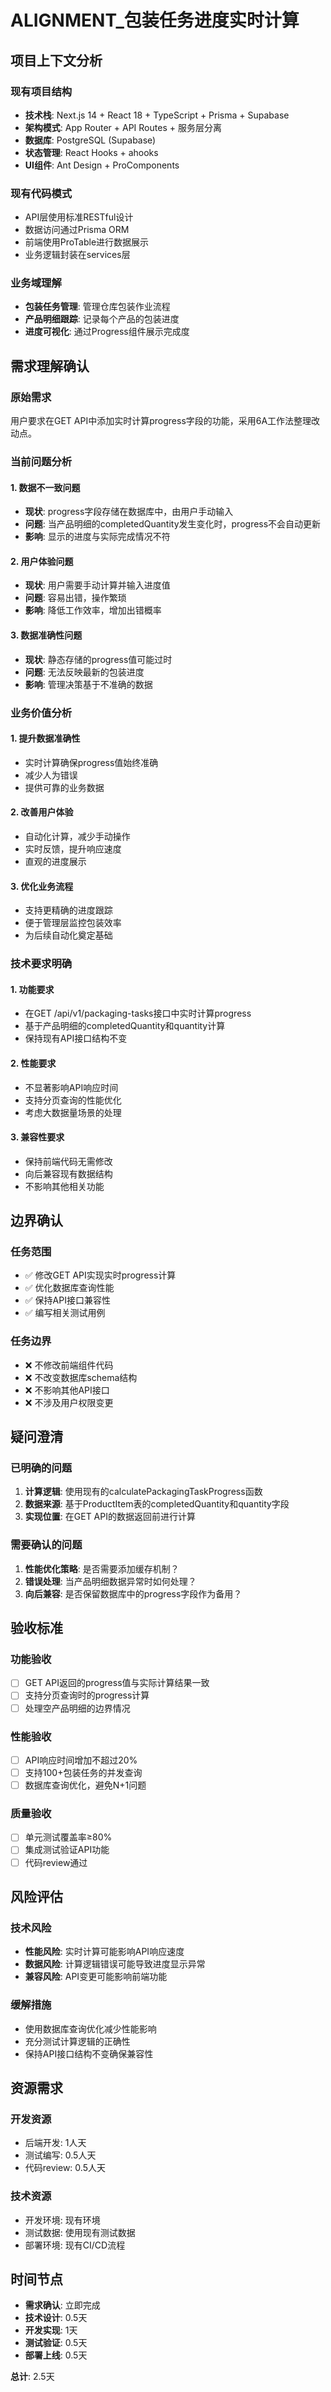 # ALIGNMENT_包装任务进度实时计算

## 项目上下文分析

### 现有项目结构
- **技术栈**: Next.js 14 + React 18 + TypeScript + Prisma + Supabase
- **架构模式**: App Router + API Routes + 服务层分离
- **数据库**: PostgreSQL (Supabase)
- **状态管理**: React Hooks + ahooks
- **UI组件**: Ant Design + ProComponents

### 现有代码模式
- API层使用标准RESTful设计
- 数据访问通过Prisma ORM
- 前端使用ProTable进行数据展示
- 业务逻辑封装在services层

### 业务域理解
- **包装任务管理**: 管理仓库包装作业流程
- **产品明细跟踪**: 记录每个产品的包装进度
- **进度可视化**: 通过Progress组件展示完成度

## 需求理解确认

### 原始需求
用户要求在GET API中添加实时计算progress字段的功能，采用6A工作法整理改动点。

### 当前问题分析

#### 1. 数据不一致问题
- **现状**: progress字段存储在数据库中，由用户手动输入
- **问题**: 当产品明细的completedQuantity发生变化时，progress不会自动更新
- **影响**: 显示的进度与实际完成情况不符

#### 2. 用户体验问题
- **现状**: 用户需要手动计算并输入进度值
- **问题**: 容易出错，操作繁琐
- **影响**: 降低工作效率，增加出错概率

#### 3. 数据准确性问题
- **现状**: 静态存储的progress值可能过时
- **问题**: 无法反映最新的包装进度
- **影响**: 管理决策基于不准确的数据

### 业务价值分析

#### 1. 提升数据准确性
- 实时计算确保progress值始终准确
- 减少人为错误
- 提供可靠的业务数据

#### 2. 改善用户体验
- 自动化计算，减少手动操作
- 实时反馈，提升响应速度
- 直观的进度展示

#### 3. 优化业务流程
- 支持更精确的进度跟踪
- 便于管理层监控包装效率
- 为后续自动化奠定基础

### 技术要求明确

#### 1. 功能要求
- 在GET /api/v1/packaging-tasks接口中实时计算progress
- 基于产品明细的completedQuantity和quantity计算
- 保持现有API接口结构不变

#### 2. 性能要求
- 不显著影响API响应时间
- 支持分页查询的性能优化
- 考虑大数据量场景的处理

#### 3. 兼容性要求
- 保持前端代码无需修改
- 向后兼容现有数据结构
- 不影响其他相关功能

## 边界确认

### 任务范围
- ✅ 修改GET API实现实时progress计算
- ✅ 优化数据库查询性能
- ✅ 保持API接口兼容性
- ✅ 编写相关测试用例

### 任务边界
- ❌ 不修改前端组件代码
- ❌ 不改变数据库schema结构
- ❌ 不影响其他API接口
- ❌ 不涉及用户权限变更

## 疑问澄清

### 已明确的问题
1. **计算逻辑**: 使用现有的calculatePackagingTaskProgress函数
2. **数据来源**: 基于ProductItem表的completedQuantity和quantity字段
3. **实现位置**: 在GET API的数据返回前进行计算

### 需要确认的问题
1. **性能优化策略**: 是否需要添加缓存机制？
2. **错误处理**: 当产品明细数据异常时如何处理？
3. **向后兼容**: 是否保留数据库中的progress字段作为备用？

## 验收标准

### 功能验收
- [ ] GET API返回的progress值与实际计算结果一致
- [ ] 支持分页查询时的progress计算
- [ ] 处理空产品明细的边界情况

### 性能验收
- [ ] API响应时间增加不超过20%
- [ ] 支持100+包装任务的并发查询
- [ ] 数据库查询优化，避免N+1问题

### 质量验收
- [ ] 单元测试覆盖率≥80%
- [ ] 集成测试验证API功能
- [ ] 代码review通过

## 风险评估

### 技术风险
- **性能风险**: 实时计算可能影响API响应速度
- **数据风险**: 计算逻辑错误可能导致进度显示异常
- **兼容风险**: API变更可能影响前端功能

### 缓解措施
- 使用数据库查询优化减少性能影响
- 充分测试计算逻辑的正确性
- 保持API接口结构不变确保兼容性

## 资源需求

### 开发资源
- 后端开发: 1人天
- 测试编写: 0.5人天
- 代码review: 0.5人天

### 技术资源
- 开发环境: 现有环境
- 测试数据: 使用现有测试数据
- 部署环境: 现有CI/CD流程

## 时间节点

- **需求确认**: 立即完成
- **技术设计**: 0.5天
- **开发实现**: 1天
- **测试验证**: 0.5天
- **部署上线**: 0.5天

**总计**: 2.5天